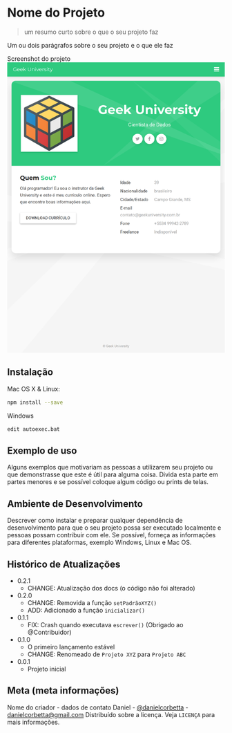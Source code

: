 # Nome do Projeto
> um resumo curto sobre o que o seu projeto faz

Um ou dois parágrafos sobre o seu projeto e o que ele faz

Screenshot do projeto
![](pag.png)

## Instalação
Mac OS X & Linux:
```sh
npm install --save
```
Windows
```sh
edit autoexec.bat
```
## Exemplo de uso
Alguns exemplos que motivariam as pessoas a utilizarem seu projeto ou que demonstrasse que este é útil para alguma coisa.
Divida esta parte em partes menores e se possível coloque algum código ou prints de telas.
## Ambiente de Desenvolvimento
Descrever como instalar e preparar qualquer dependência de desenvolvimento para que o seu projeto possa ser executado localmente e pessoas possam contribuir com ele.
Se possível, forneça as informações para diferentes plataformas, exemplo Windows, Linux e Mac OS.
## Histórico de Atualizações
* 0.2.1
    * CHANGE: Atualização dos docs (o código não foi alterado)
* 0.2.0
    * CHANGE: Removida a função `setPadrãoXYZ()`
    * ADD: Adicionado a função `inicializar()`
* 0.1.1
    * FIX: Crash quando executava `escrever()` (Obrigado ao @Contribuidor)
* 0.1.0
    * O primeiro lançamento estável
    * CHANGE: Renomeado de `Projeto XYZ` para `Projeto ABC`
* 0.0.1
    * Projeto inicial

## Meta (meta informações)
Nome do criador - dados de contato
Daniel - [@danielcorbetta](https://twitter.com/danielcorbetta) - danielcorbetta@gmail.com
Distribuído sobre a licença. Veja `LICENÇA` para mais informações.
